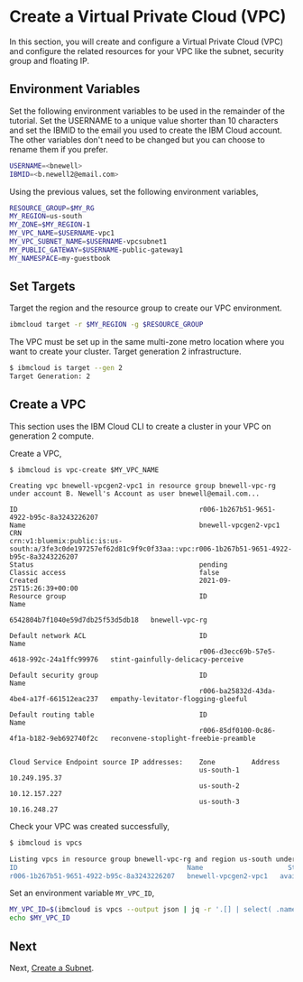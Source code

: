 # Create a Virtual Private Cloud (VPC)

In this section, you will create and configure a Virtual Private Cloud (VPC) and configure the related resources for your VPC like the subnet, security group and floating IP.

## Environment Variables

Set the following environment variables to be used in the remainder of the tutorial. Set the USERNAME to a unique value shorter than 10 characters and set the IBMID to the email you used to create the IBM Cloud account. The other variables don't need to be changed but you can choose to rename them if you prefer.

```bash
USERNAME=<bnewell>
IBMID=<b.newell2@email.com>
```

Using the previous values, set the following environment variables,

```bash
RESOURCE_GROUP=$MY_RG
MY_REGION=us-south
MY_ZONE=$MY_REGION-1
MY_VPC_NAME=$USERNAME-vpc1
MY_VPC_SUBNET_NAME=$USERNAME-vpcsubnet1
MY_PUBLIC_GATEWAY=$USERNAME-public-gateway1
MY_NAMESPACE=my-guestbook
```

## Set Targets

Target the region and the resource group to create our VPC environment.

```bash
ibmcloud target -r $MY_REGION -g $RESOURCE_GROUP
```

The VPC must be set up in the same multi-zone metro location where you want to create your cluster. Target generation 2 infrastructure.

```bash
$ ibmcloud is target --gen 2
Target Generation: 2
```

## Create a VPC

This section uses the IBM Cloud CLI to create a cluster in your VPC on generation 2 compute.

Create a VPC,

```console
$ ibmcloud is vpc-create $MY_VPC_NAME

Creating vpc bnewell-vpcgen2-vpc1 in resource group bnewell-vpc-rg under account B. Newell's Account as user bnewell@email.com...
                                                  
ID                                             r006-1b267b51-9651-4922-b95c-8a3243226207   
Name                                           bnewell-vpcgen2-vpc1   
CRN                                            crn:v1:bluemix:public:is:us-south:a/3fe3c0de197257ef62d81c9f9c0f33aa::vpc:r006-1b267b51-9651-4922-b95c-8a3243226207   
Status                                         pending   
Classic access                                 false   
Created                                        2021-09-25T15:26:39+00:00   
Resource group                                 ID                                 Name      
                                               6542804b7f1040e59d7db25f53d5db18   bnewell-vpc-rg      
                                                  
Default network ACL                            ID                                          Name      
                                               r006-d3ecc69b-57e5-4618-992c-24a1ffc99976   stint-gainfully-delicacy-perceive      
                                                  
Default security group                         ID                                          Name      
                                               r006-ba25832d-43da-4be4-a17f-661512eac237   empathy-levitator-flogging-gleeful      
                                                  
Default routing table                          ID                                          Name      
                                               r006-85df0100-0c86-4f1a-b182-9eb692740f2c   reconvene-stoplight-freebie-preamble      
                                                  
                                                  
Cloud Service Endpoint source IP addresses:    Zone         Address      
                                               us-south-1   10.249.195.37      
                                               us-south-2   10.12.157.227      
                                               us-south-3   10.16.248.27 
```

Check your VPC was created successfully,

```bash
$ ibmcloud is vpcs

Listing vpcs in resource group bnewell-vpc-rg and region us-south under account B. NEWELL's Account as user bnewell@email.com...
ID                                          Name                     Status      Classic access   Default network ACL                 Default security group               Resource group   
r006-1b267b51-9651-4922-b95c-8a3243226207   bnewell-vpcgen2-vpc1   available   false            stint-gainfully-delicacy-perceive   empathy-levitator-flogging-gleeful   bnewell-vpc-rg  
```

Set an environment variable `MY_VPC_ID`,

```bash
MY_VPC_ID=$(ibmcloud is vpcs --output json | jq -r '.[] | select( .name=='\"$MY_VPC_NAME\"') | .id ')
echo $MY_VPC_ID
```

## Next

Next, [Create a Subnet](3_create_subnet.md).
